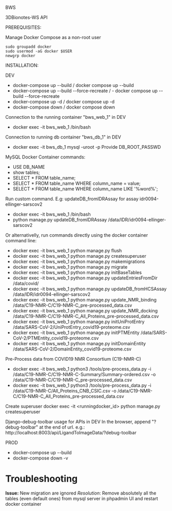 BWS

3DBionotes-WS API

PREREQUISITES:

Manage Docker Compose as a non-root user
```
sudo groupadd docker
sudo usermod -aG docker $USER
newgrp docker
```

INSTALLATION:

DEV
- docker-compose up --build / docker compose up --build
- docker-compose up --build --force-recreate / - docker compose up --build --force-recreate
- docker-compose up -d / docker compose up -d
- docker-compose down / docker compose down

 Connection to the running container "bws_web_1" in DEV
- docker exec -it bws_web_1 /bin/bash

Connection to running db container "bws_db_1" in DEV
- docker exec -it bws_db_1 mysql -uroot -p
  Provide DB_ROOT_PASSWD

MySQL Docker Container commands:
- USE DB_NAME
- show tables;
- SELECT * FROM table_name;
- SELECT * FROM table_name WHERE column_name = value;
- SELECT * FROM table_name WHERE column_name LIKE '%word%';

Run custom command. E.g: updateDB_fromIDRAssay for assay idr0094-ellinger-sarscov2
- docker exec -it bws_web_1 /bin/bash
- python manage.py updateDB_fromIDRAssay /data/IDR/idr0094-ellinger-sarscov2

Or alternativelly, run commands directly using the docker container command line:
- docker exec -it bws_web_1 python manage.py flush
- docker exec -it bws_web_1 python manage.py createsuperuser
- docker exec -it bws_web_1 python manage.py makemigrations
- docker exec -it bws_web_1 python manage.py migrate
- docker exec -it bws_web_1 python manage.py initBaseTables
- docker exec -it bws_web_1 python manage.py updateEntriesFromDir /data/covid/
- docker exec -it bws_web_1 python manage.py updateDB_fromHCSAssay /data/IDR/idr0094-ellinger-sarscov2
- docker exec -it bws_web_1 python manage.py update_NMR_binding /data/C19-NMR-C/C19-NMR-C_pre-processed_data.csv
- docker exec -it bws_web_1 python manage.py update_NMR_docking /data/C19-NMR-C/C19-NMR-C_All_Proteins_pre-processed_data.csv
- docker exec -it bws_web_1 python manage.py initUniProtEntry /data/SARS-CoV-2/UniProtEntry_covid19-proteome.csv
- docker exec -it bws_web_1 python manage.py initPTMEntity /data/SARS-CoV-2/PTMEntity_covid19-proteome.csv
- docker exec -it bws_web_1 python manage.py initDomainEntity /data/SARS-CoV-2/DomainEntity_covid19-proteome.csv


Pre-Process data from COVID19 NMR Consortium (C19-NMR-C)
- docker exec -it bws_web_1 python3 /tools/pre-process_data.py -i /data/C19-NMR-C/C19-NMR-C-Summary/Summary-ordered.csv -o /data/C19-NMR-C/C19-NMR-C_pre-processed_data.csv
- docker exec -it bws_web_1 python3 /tools/pre-process_data.py -i /data/C19-NMR-C/All_Proteins_CNB_CSIC.csv -o /data/C19-NMR-C/C19-NMR-C_All_Proteins_pre-processed_data.csv 


Create superuser
docker exec -it <runningdocker_id> python manage.py createsuperuser

Django-debug-toolbar usage for APIs in DEV
In the browser, append "?debug-toolbar" at the end of url.
 e.g.: http://localhost:8003/api/LigandToImageData/?debug-toolbar

PROD
- docker-compose up --build
- docker-compose down -v

# Troubleshooting
 
**Issue:** New migration are ignored
*Resolution*: Remove absolutely all the tables (even default ones) from mysql server in phpadmin UI and restart docker container